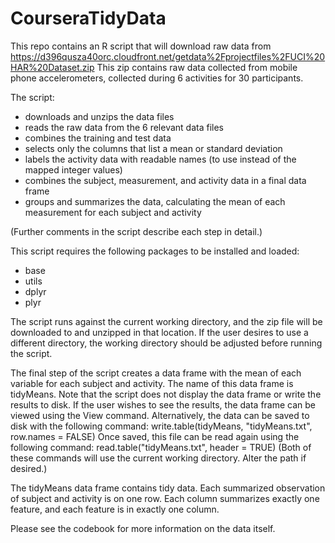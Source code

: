 # CourseraTidyData
This repo contains an R script that will download raw data from https://d396qusza40orc.cloudfront.net/getdata%2Fprojectfiles%2FUCI%20HAR%20Dataset.zip
This zip contains raw data collected from mobile phone accelerometers, collected during 6 activities for 30 participants.

The script:
- downloads and unzips the data files
- reads the raw data from the 6 relevant data files
- combines the training and test data
- selects only the columns that list a mean or standard deviation
- labels the activity data with readable names (to use instead of the mapped integer values)
- combines the subject, measurement, and activity data in a final data frame
- groups and summarizes the data, calculating the mean of each measurement for each subject and activity

(Further comments in the script describe each step in detail.)

This script requires the following packages to be installed and loaded:
- base
- utils
- dplyr
- plyr

The script runs against the current working directory, and the zip file will be downloaded to and unzipped in that location.  If the user desires to use a different directory, the working directory should be adjusted before running the script.

The final step of the script creates a data frame with the mean of each variable for each subject and activity.  The name of this data frame is tidyMeans.  Note that the script does not display the data frame or write the results to disk.  If the user wishes to see the results, the data frame can be viewed using the View command.  Alternatively, the data can be saved to disk with the following command:
write.table(tidyMeans, "tidyMeans.txt", row.names = FALSE)
Once saved, this file can be read again using the following command:
read.table("tidyMeans.txt", header = TRUE)
(Both of these commands will use the current working directory.  Alter the path if desired.)

The tidyMeans data frame contains tidy data.  Each summarized observation of subject and activity is on one row. Each column summarizes exactly one feature, and each feature is in exactly one column.

Please see the codebook for more information on the data itself.

